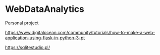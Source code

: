 # WebDataAnalytics
Personal project

https://www.digitalocean.com/community/tutorials/how-to-make-a-web-application-using-flask-in-python-3-pt

https://sqlitestudio.pl/
